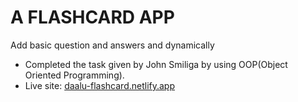 # A FLASHCARD APP
Add basic question and answers and dynamically
- Completed the task given by John Smiliga by using OOP(Object Oriented Programming).
- Live site: [daalu-flashcard.netlify.app](daalu-flashcard.netlify.app)
